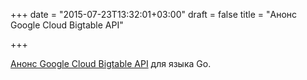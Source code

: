 +++
date = "2015-07-23T13:32:01+03:00"
draft = false
title = "Анонс Google Cloud Bigtable API"

+++

<p><a href="http://www.programmableweb.com/news/google-cloud-bigtable-announces-go-api/2015/07/22">Анонс&nbsp;Google Cloud Bigtable API</a> для языка Go.</p>

